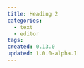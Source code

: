 ```yaml
---
title: Heading 2
categories:
  - text
  - editor
tags:
created: 0.13.0
updated: 1.0.0-alpha.1
---
```

